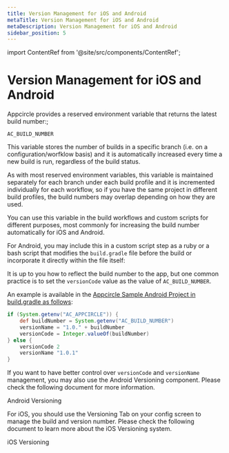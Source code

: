 ```yaml
---
title: Version Management for iOS and Android
metaTitle: Version Management for iOS and Android
metaDescription: Version Management for iOS and Android
sidebar_position: 5
---
```


import ContentRef from '@site/src/components/ContentRef';

# Version Management for iOS and Android

Appcircle provides a reserved environment variable that returns the latest build number:;

`AC_BUILD_NUMBER`

This variable stores the number of builds in a specific branch (i.e. on a configuration/worfklow basis) and it is automatically increased every time a new build is run, regardless of the build status.

As with most reserved environment variables, this variable is maintained separately for each branch under each build profile and it is incremented individually for each workflow, so if you have the same project in different build profiles, the build numbers may overlap depending on how they are used.

You can use this variable in the build workflows and custom scripts for different purposes, most commonly for increasing the build number automatically for iOS and Android.

For Android, you may include this in a custom script step as a ruby or a bash script that modifies the `build.gradle` file before the build or incorporate it directly within the file itself:

It is up to you how to reflect the build number to the app, but one common practice is to set the `versionCode` value as the value of `AC_BUILD_NUMBER`.

An example is available in the [Appcircle Sample Android Project in build.gradle as follows](https://github.com/appcircleio/appcircle-sample-android/blob/master/app/build.gradle#L12):

```groovy
if (System.getenv("AC_APPCIRCLE")) {
    def buildNumber = System.getenv("AC_BUILD_NUMBER")
    versionName = "1.0." + buildNumber
    versionCode = Integer.valueOf(buildNumber)
} else {
    versionCode 2
    versionName "1.0.1"
}
```

If you want to have better control over `versionCode` and `versionName` management, you may also use the Android Versioning component. Please check the following document for more information.

<ContentRef url="/versioning/android-version">
  Android Versioning
</ContentRef>

For iOS, you should use the Versioning Tab on your config screen to manage the build and version number. Please check the following document to learn more about the iOS Versioning system.

<ContentRef url="/versioning/ios-version">
  iOS Versioning
</ContentRef>
